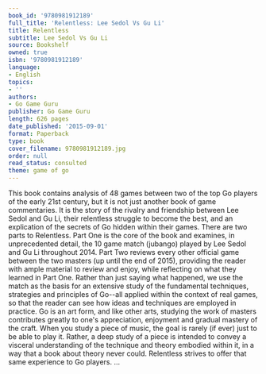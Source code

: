 ```yaml
---
book_id: '9780981912189'
full_title: 'Relentless: Lee Sedol Vs Gu Li'
title: Relentless
subtitle: Lee Sedol Vs Gu Li
source: Bookshelf
owned: true
isbn: '9780981912189'
language:
- English
topics:
- ''
authors:
- Go Game Guru
publisher: Go Game Guru
length: 626 pages
date_published: '2015-09-01'
format: Paperback
type: book
cover_filename: 9780981912189.jpg
order: null
read_status: consulted
theme: game of go
---
```

This book contains analysis of 48 games between two of the top Go players of the early 21st century, but it is not just another book of game commentaries. It is the story of the rivalry and friendship between Lee Sedol and Gu Li, their relentless struggle to become the best, and an explication of the secrets of Go hidden within their games. There are two parts to Relentless. Part One is the core of the book and examines, in unprecedented detail, the 10 game match (jubango) played by Lee Sedol and Gu Li throughout 2014. Part Two reviews every other official game between the two masters (up until the end of 2015), providing the reader with ample material to review and enjoy, while reflecting on what they learned in Part One. Rather than just saying what happened, we use the match as the basis for an extensive study of the fundamental techniques, strategies and principles of Go--all applied within the context of real games, so that the reader can see how ideas and techniques are employed in practice. Go is an art form, and like other arts, studying the work of masters contributes greatly to one's appreciation, enjoyment and gradual mastery of the craft. When you study a piece of music, the goal is rarely (if ever) just to be able to play it. Rather, a deep study of a piece is intended to convey a visceral understanding of the technique and theory embodied within it, in a way that a book about theory never could. Relentless strives to offer that same experience to Go players. ...
